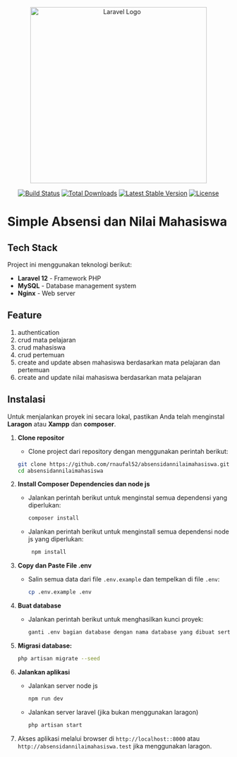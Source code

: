 <p align="center"><a href="https://laravel.com" target="_blank"><img src="https://raw.githubusercontent.com/laravel/art/master/logo-lockup/5%20SVG/2%20CMYK/1%20Full%20Color/laravel-logolockup-cmyk-red.svg" width="400" alt="Laravel Logo"></a></p>

<p align="center">
<a href="https://github.com/laravel/framework/actions"><img src="https://github.com/laravel/framework/workflows/tests/badge.svg" alt="Build Status"></a>
<a href="https://packagist.org/packages/laravel/framework"><img src="https://img.shields.io/packagist/dt/laravel/framework" alt="Total Downloads"></a>
<a href="https://packagist.org/packages/laravel/framework"><img src="https://img.shields.io/packagist/v/laravel/framework" alt="Latest Stable Version"></a>
<a href="https://packagist.org/packages/laravel/framework"><img src="https://img.shields.io/packagist/l/laravel/framework" alt="License"></a>
</p>

# Simple Absensi dan Nilai Mahasiswa

## Tech Stack
Project ini menggunakan teknologi berikut:

- **Laravel 12** - Framework PHP
- **MySQL** - Database management system
- **Nginx** - Web server

## Feature
1. authentication
2. crud mata pelajaran
3. crud mahasiswa
4. crud pertemuan
5. create and update absen mahasiswa berdasarkan mata pelajaran dan pertemuan
6. create and update nilai mahasiswa berdasarkan mata pelajaran

## Instalasi
Untuk menjalankan proyek ini secara lokal, pastikan Anda telah menginstal **Laragon** atau **Xampp** dan **composer**.

1. **Clone repositor**
    - Clone project dari repository dengan menggunakan perintah berikut:
   ```bash
   git clone https://github.com/rnaufal52/absensidannilaimahasiswa.git
   cd absensidannilaimahasiswa
   ```
2. **Install Composer Dependencies dan node js**

    - Jalankan perintah berikut untuk menginstal semua dependensi yang diperlukan:
        ```bash
        composer install
        ```
    - Jalankan perintah berikut untuk menginstall semua dependensi node js yang diperlukan:
       ```bash
        npm install
        ```
3. **Copy dan Paste File .env**

    - Salin semua data dari file `.env.example` dan tempelkan di file `.env`:
        ```bash
        cp .env.example .env
        ```
4. **Buat database**

    - Jalankan perintah berikut untuk menghasilkan kunci proyek:
        ```bash
        ganti .env bagian database dengan nama database yang dibuat serta menjadi mysql
        ```
5. **Migrasi database:**
   ```bash
   php artisan migrate --seed
   ```
6. **Jalankan aplikasi**
   - Jalankan server node js
     ```bash
     npm run dev
     ```
   - Jalankan server laravel (jika bukan menggunakan laragon)
     ```bash
     php artisan start
     ```
8. Akses aplikasi melalui browser di `http://localhost::8000` atau `http://absensidannilaimahasiswa.test` jika menggunakan laragon.
